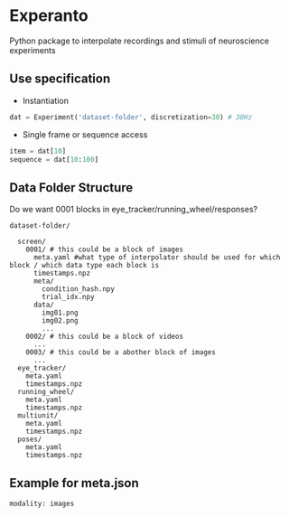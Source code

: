 # Experanto
Python package to interpolate recordings and stimuli of neuroscience experiments 

## Use specification
- Instantiation
```python
dat = Experiment('dataset-folder', discretization=30) # 30Hz
```

- Single frame or sequence access
```python
item = dat[10]
sequence = dat[10:100]
```


## Data Folder Structure
Do we want 0001 blocks in eye_tracker/running_wheel/responses?
```
dataset-folder/

  screen/
    0001/ # this could be a block of images
      meta.yaml #what type of interpolator should be used for which block / which data type each block is
      timestamps.npz
      meta/
        condition_hash.npy
        trial_idx.npy
      data/
        img01.png
        img02.png
        ...
    0002/ # this could be a block of videos
      ...
    0003/ # this could be a abother block of images 
      ...
  eye_tracker/
    meta.yaml
    timestamps.npz
  running_wheel/
    meta.yaml
    timestamps.npz
  multiunit/
    meta.yaml
    timestamps.npz
  poses/
    meta.yaml
    timestamps.npz
```

## Example for meta.json

```
modality: images
```

